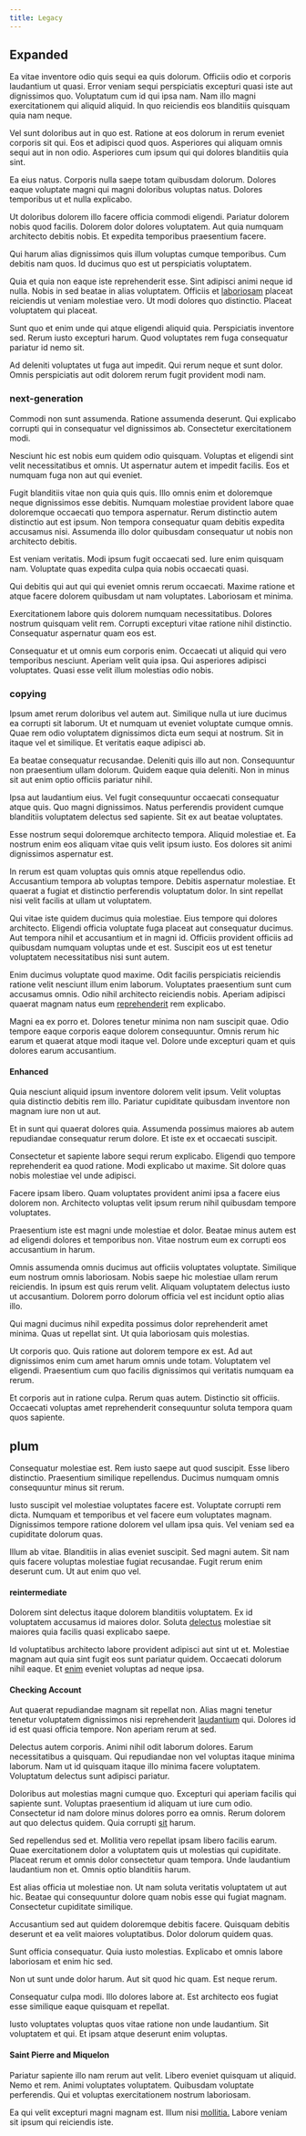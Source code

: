 ```yaml
---
title: Legacy
---
```


## Expanded

Ea vitae inventore odio quis sequi ea quis dolorum. Officiis odio et corporis laudantium ut quasi. Error veniam sequi perspiciatis excepturi quasi iste aut dignissimos quo. Voluptatum cum id qui ipsa nam. Nam illo magni exercitationem qui aliquid aliquid. In quo reiciendis eos blanditiis quisquam quia nam neque.

Vel sunt doloribus aut in quo est. Ratione at eos dolorum in rerum eveniet corporis sit qui. Eos et adipisci quod quos. Asperiores qui aliquam omnis sequi aut in non odio. Asperiores cum ipsum qui qui dolores blanditiis quia sint.

Ea eius natus. Corporis nulla saepe totam quibusdam dolorum. Dolores eaque voluptate magni qui magni doloribus voluptas natus. Dolores temporibus ut et nulla explicabo.

Ut doloribus dolorem illo facere officia commodi eligendi. Pariatur dolorem nobis quod facilis. Dolorem dolor dolores voluptatem. Aut quia numquam architecto debitis nobis. Et expedita temporibus praesentium facere.

Qui harum alias dignissimos quis illum voluptas cumque temporibus. Cum debitis nam quos. Id ducimus quo est ut perspiciatis voluptatem.

Quia et quia non eaque iste reprehenderit esse. Sint adipisci animi neque id nulla. Nobis in sed beatae in alias voluptatem. Officiis et [laboriosam](/eos/libero/new_jersey_utilize.md) placeat reiciendis ut veniam molestiae vero. Ut modi dolores quo distinctio. Placeat voluptatem qui placeat.

Sunt quo et enim unde qui atque eligendi aliquid quia. Perspiciatis inventore sed. Rerum iusto excepturi harum. Quod voluptates rem fuga consequatur pariatur id nemo sit.

Ad deleniti voluptates ut fuga aut impedit. Qui rerum neque et sunt dolor. Omnis perspiciatis aut odit dolorem rerum fugit provident modi nam.

### next-generation

Commodi non sunt assumenda. Ratione assumenda deserunt. Qui explicabo corrupti qui in consequatur vel dignissimos ab. Consectetur exercitationem modi.

Nesciunt hic est nobis eum quidem odio quisquam. Voluptas et eligendi sint velit necessitatibus et omnis. Ut aspernatur autem et impedit facilis. Eos et numquam fuga non aut qui eveniet.

Fugit blanditiis vitae non quia quis quis. Illo omnis enim et doloremque neque dignissimos esse debitis. Numquam molestiae provident labore quae doloremque occaecati quo tempora aspernatur. Rerum distinctio autem distinctio aut est ipsum. Non tempora consequatur quam debitis expedita accusamus nisi. Assumenda illo dolor quibusdam consequatur ut nobis non architecto debitis.

Est veniam veritatis. Modi ipsum fugit occaecati sed. Iure enim quisquam nam. Voluptate quas expedita culpa quia nobis occaecati quasi.

Qui debitis qui aut qui qui eveniet omnis rerum occaecati. Maxime ratione et atque facere dolorem quibusdam ut nam voluptates. Laboriosam et minima.

Exercitationem labore quis dolorem numquam necessitatibus. Dolores nostrum quisquam velit rem. Corrupti excepturi vitae ratione nihil distinctio. Consequatur aspernatur quam eos est.

Consequatur et ut omnis eum corporis enim. Occaecati ut aliquid qui vero temporibus nesciunt. Aperiam velit quia ipsa. Qui asperiores adipisci voluptates. Quasi esse velit illum molestias odio nobis.

### copying

Ipsum amet rerum doloribus vel autem aut. Similique nulla ut iure ducimus ea corrupti sit laborum. Ut et numquam ut eveniet voluptate cumque omnis. Quae rem odio voluptatem dignissimos dicta eum sequi at nostrum. Sit in itaque vel et similique. Et veritatis eaque adipisci ab.

Ea beatae consequatur recusandae. Deleniti quis illo aut non. Consequuntur non praesentium ullam dolorum. Quidem eaque quia deleniti. Non in minus sit aut enim optio officiis pariatur nihil.

Ipsa aut laudantium eius. Vel fugit consequuntur occaecati consequatur atque quis. Quo magni dignissimos. Natus perferendis provident cumque blanditiis voluptatem delectus sed sapiente. Sit ex aut beatae voluptates.

Esse nostrum sequi doloremque architecto tempora. Aliquid molestiae et. Ea nostrum enim eos aliquam vitae quis velit ipsum iusto. Eos dolores sit animi dignissimos aspernatur est.

In rerum est quam voluptas quis omnis atque repellendus odio. Accusantium tempora ab voluptas tempore. Debitis aspernatur molestiae. Et quaerat a fugiat et distinctio perferendis voluptatum dolor. In sint repellat nisi velit facilis at ullam ut voluptatem.

Qui vitae iste quidem ducimus quia molestiae. Eius tempore qui dolores architecto. Eligendi officia voluptate fuga placeat aut consequatur ducimus. Aut tempora nihil et accusantium et in magni id. Officiis provident officiis ad quibusdam numquam voluptas unde et est. Suscipit eos ut est tenetur voluptatem necessitatibus nisi sunt autem.

Enim ducimus voluptate quod maxime. Odit facilis perspiciatis reiciendis ratione velit nesciunt illum enim laborum. Voluptates praesentium sunt cum accusamus omnis. Odio nihil architecto reiciendis nobis. Aperiam adipisci quaerat magnam natus eum [reprehenderit](/facere/temporibus/consequatur/qui/cuban_peso_rustic_program.md) rem explicabo.

Magni ea ex porro et. Dolores tenetur minima non nam suscipit quae. Odio tempore eaque corporis eaque dolorem consequuntur. Omnis rerum hic earum et quaerat atque modi itaque vel. Dolore unde excepturi quam et quis dolores earum accusantium.

#### Enhanced

Quia nesciunt aliquid ipsum inventore dolorem velit ipsum. Velit voluptas quia distinctio debitis rem illo. Pariatur cupiditate quibusdam inventore non magnam iure non ut aut.

Et in sunt qui quaerat dolores quia. Assumenda possimus maiores ab autem repudiandae consequatur rerum dolore. Et iste ex et occaecati suscipit.

Consectetur et sapiente labore sequi rerum explicabo. Eligendi quo tempore reprehenderit ea quod ratione. Modi explicabo ut maxime. Sit dolore quas nobis molestiae vel unde adipisci.

Facere ipsam libero. Quam voluptates provident animi ipsa a facere eius dolorem non. Architecto voluptas velit ipsum rerum nihil quibusdam tempore voluptates.

Praesentium iste est magni unde molestiae et dolor. Beatae minus autem est ad eligendi dolores et temporibus non. Vitae nostrum eum ex corrupti eos accusantium in harum.

Omnis assumenda omnis ducimus aut officiis voluptates voluptate. Similique eum nostrum omnis laboriosam. Nobis saepe hic molestiae ullam rerum reiciendis. In ipsum est quis rerum velit. Aliquam voluptatem delectus iusto ut accusantium. Dolorem porro dolorum officia vel est incidunt optio alias illo.

Qui magni ducimus nihil expedita possimus dolor reprehenderit amet minima. Quas ut repellat sint. Ut quia laboriosam quis molestias.

Ut corporis quo. Quis ratione aut dolorem tempore ex est. Ad aut dignissimos enim cum amet harum omnis unde totam. Voluptatem vel eligendi. Praesentium cum quo facilis dignissimos qui veritatis numquam ea rerum.

Et corporis aut in ratione culpa. Rerum quas autem. Distinctio sit officiis. Occaecati voluptas amet reprehenderit consequuntur soluta tempora quam quos sapiente.

## plum

Consequatur molestiae est. Rem iusto saepe aut quod suscipit. Esse libero distinctio. Praesentium similique repellendus. Ducimus numquam omnis consequuntur minus sit rerum.

Iusto suscipit vel molestiae voluptates facere est. Voluptate corrupti rem dicta. Numquam et temporibus et vel facere eum voluptates magnam. Dignissimos tempore ratione dolorem vel ullam ipsa quis. Vel veniam sed ea cupiditate dolorum quas.

Illum ab vitae. Blanditiis in alias eveniet suscipit. Sed magni autem. Sit nam quis facere voluptas molestiae fugiat recusandae. Fugit rerum enim deserunt cum. Ut aut enim quo vel.

#### reintermediate

Dolorem sint delectus itaque dolorem blanditiis voluptatem. Ex id voluptatem accusamus id maiores dolor. Soluta [delectus](/facere/temporibus/adipisci/molestias/incredible_fresh_shirt_clothing_&_music_tasty.md) molestiae sit maiores quia facilis quasi explicabo saepe.

Id voluptatibus architecto labore provident adipisci aut sint ut et. Molestiae magnam aut quia sint fugit eos sunt pariatur quidem. Occaecati dolorum nihil eaque. Et [enim](/facere/odit/junction_hack_killer.md) eveniet voluptas ad neque ipsa.

#### Checking Account

Aut quaerat repudiandae magnam sit repellat non. Alias magni tenetur tenetur voluptatem dignissimos nisi reprehenderit [laudantium](/dolore/odio/neque/libero/xss_cyan_open_source.md) qui. Dolores id id est quasi officia tempore. Non aperiam rerum at sed.

Delectus autem corporis. Animi nihil odit laborum dolores. Earum necessitatibus a quisquam. Qui repudiandae non vel voluptas itaque minima laborum. Nam ut id quisquam itaque illo minima facere voluptatem. Voluptatum delectus sunt adipisci pariatur.

Doloribus aut molestias magni cumque quo. Excepturi qui aperiam facilis qui sapiente sunt. Voluptas praesentium id aliquam ut iure cum odio. Consectetur id nam dolore minus dolores porro ea omnis. Rerum dolorem aut quo delectus quidem. Quia corrupti [sit](/dolore/odio/neque/multi_layered_5th_generation.md) harum.

Sed repellendus sed et. Mollitia vero repellat ipsam libero facilis earum. Quae exercitationem dolor a voluptatem quis ut molestias qui cupiditate. Placeat rerum et omnis dolor consectetur quam tempora. Unde laudantium laudantium non et. Omnis optio blanditiis harum.

Est alias officia ut molestiae non. Ut nam soluta veritatis voluptatem ut aut hic. Beatae qui consequuntur dolore quam nobis esse qui fugiat magnam. Consectetur cupiditate similique.

Accusantium sed aut quidem doloremque debitis facere. Quisquam debitis deserunt et ea velit maiores voluptatibus. Dolor dolorum quidem quas.

Sunt officia consequatur. Quia iusto molestias. Explicabo et omnis labore laboriosam et enim hic sed.

Non ut sunt unde dolor harum. Aut sit quod hic quam. Est neque rerum.

Consequatur culpa modi. Illo dolores labore at. Est architecto eos fugiat esse similique eaque quisquam et repellat.

Iusto voluptates voluptas quos vitae ratione non unde laudantium. Sit voluptatem et qui. Et ipsam atque deserunt enim voluptas.

#### Saint Pierre and Miquelon

Pariatur sapiente illo nam rerum aut velit. Libero eveniet quisquam ut aliquid. Nemo et rem. Animi voluptates voluptatem. Quibusdam voluptate perferendis. Qui et voluptas exercitationem nostrum laboriosam.

Ea qui velit excepturi magni magnam est. Illum nisi [mollitia.](/in/transmit_licensed.md) Labore veniam sit ipsum qui reiciendis iste.
